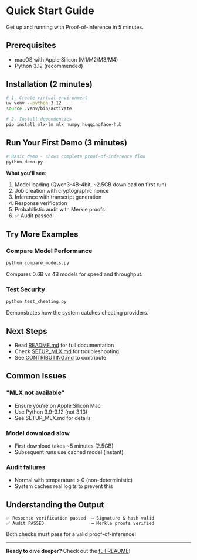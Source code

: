 # Quick Start Guide

Get up and running with Proof-of-Inference in 5 minutes.

## Prerequisites

- macOS with Apple Silicon (M1/M2/M3/M4)
- Python 3.12 (recommended)

## Installation (2 minutes)

```bash
# 1. Create virtual environment
uv venv --python 3.12
source .venv/bin/activate

# 2. Install dependencies
pip install mlx-lm mlx numpy huggingface-hub
```

## Run Your First Demo (3 minutes)

```bash
# Basic demo - shows complete proof-of-inference flow
python demo.py
```

**What you'll see:**
1. Model loading (Qwen3-4B-4bit, ~2.5GB download on first run)
2. Job creation with cryptographic nonce
3. Inference with transcript generation
4. Response verification
5. Probabilistic audit with Merkle proofs
6. ✅ Audit passed!

## Try More Examples

### Compare Model Performance
```bash
python compare_models.py
```
Compares 0.6B vs 4B models for speed and throughput.

### Test Security
```bash
python test_cheating.py
```
Demonstrates how the system catches cheating providers.

## Next Steps

- Read [README.md](README.md) for full documentation
- Check [SETUP_MLX.md](SETUP_MLX.md) for troubleshooting
- See [CONTRIBUTING.md](CONTRIBUTING.md) to contribute

## Common Issues

### "MLX not available"
- Ensure you're on Apple Silicon Mac
- Use Python 3.9-3.12 (not 3.13)
- See SETUP_MLX.md for details

### Model download slow
- First download takes ~5 minutes (2.5GB)
- Subsequent runs use cached model (instant)

### Audit failures
- Normal with temperature > 0 (non-deterministic)
- System caches real logits to prevent this

## Understanding the Output

```
✅ Response verification passed  → Signature & hash valid
✅ Audit PASSED                  → Merkle proofs verified
```

Both checks must pass for a valid proof-of-inference!

---

**Ready to dive deeper?** Check out the [full README](README.md)!
